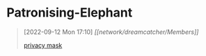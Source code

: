 
# Patronising-Elephant

> [2022-09-12 Mon 17:10] _[[network/dreamcatcher/Members]]_
>
> [privacy mask](https://github.com/inverted-capital/private-network-map/blob/4b3c711461e701104b5ef33ffc490ad1fa91d9b6/README.md?plain=1#L7)
